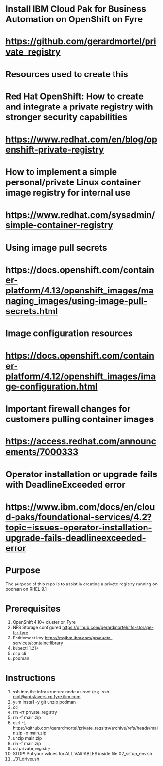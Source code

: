 # Install IBM Cloud Pak for Business Automation on OpenShift on Fyre
# https://github.com/gerardmortel/private_registry

# Resources used to create this
# Red Hat OpenShift: How to create and integrate a private registry with stronger security capabilities
# https://www.redhat.com/en/blog/openshift-private-registry

# How to implement a simple personal/private Linux container image registry for internal use
# https://www.redhat.com/sysadmin/simple-container-registry

# Using image pull secrets
# https://docs.openshift.com/container-platform/4.13/openshift_images/managing_images/using-image-pull-secrets.html

# Image configuration resources
# https://docs.openshift.com/container-platform/4.12/openshift_images/image-configuration.html

# Important firewall changes for customers pulling container images
# https://access.redhat.com/announcements/7000333

# Operator installation or upgrade fails with DeadlineExceeded error
# https://www.ibm.com/docs/en/cloud-paks/foundational-services/4.2?topic=issues-operator-installation-upgrade-fails-deadlineexceeded-error

# Purpose
The purpose of this repo is to assist in creating a private registry running on podman on RHEL 9.1

# Prerequisites
1. OpenShift 4.10+ cluster on Fyre
2. NFS Storage configured https://github.com/gerardmortel/nfs-storage-for-fyre
3. Entitlement key https://myibm.ibm.com/products-services/containerlibrary
4. kubectl 1.21+
5. ocp cli
6. podman

# Instructions
1. ssh into the infrastructure node as root (e.g. ssh root@api.slavers.cp.fyre.ibm.com)
2. yum install -y git unzip podman
3. cd
4. rm -rf private_registry
5. rm -f main.zip
6. curl -L https://github.com/gerardmortel/private_regsitry/archive/refs/heads/main.zip -o main.zip
7. unzip main.zip
8. rm -f main.zip
9. cd private_registry
10. STOP! Put your values for ALL VARIABLES inside file 02_setup_env.sh
11. ./01_driver.sh